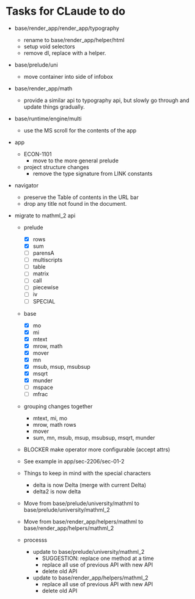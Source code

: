 # Tasks for CLaude to do


- base/render_app/render_app/typography
    - rename to base/render_app/helper/html
    - setup void selectors
    - remove dl, replace with a helper.

- base/prelude/uni
    - move container into side of infobox
- base/render_app/math
    - provide a similar api to typography api, but slowly go through
      and update things gradually.

- base/runtime/engine/multi
    - use the MS scroll for the contents of the app

- app
    - ECON-1101
        - move to the more general prelude
    - project structure changes
        - remove the type signature from LINK constants

- navigator
    - preserve the Table of contents in the URL bar
    - drop any title not found in the document.

- migrate to mathml_2 api
    - prelude
        - [x] rows
        - [x] sum
        - [ ] parensA
        - [ ] multiscripts
        - [ ] table
        - [ ] matrix
        - [ ] call
        - [ ] piecewise
        - [ ] iv
        - [ ] SPECIAL
    - base
        - [x] mo
        - [x] mi
        - [x] mtext
        - [x] mrow, math
        - [x] mover
        - [x] mn
        - [x] msub, msup, msubsup
        - [x] msqrt
        - [x] munder
        - [ ] mspace
        - [ ] mfrac
    - grouping changes together
        - mtext, mi, mo
        - mrow, math rows
        - mover
        - sum, mn, msub, msup, msubsup, msqrt, munder

    - BLOCKER make operator more configurable (accept attrs)
    - See example in app/sec-2206/sec-01-2
    - Things to keep in mind with the special characters
        - delta is now Delta (merge with current Delta)
        - delta2 is now delta
    - Move from base/prelude/university/mathml to base/prelude/university/mathml_2
    - Move from base/render_app/helpers/mathml to base/render_app/helpers/mathml_2
    - processs
        - update to base/prelude/university/mathml_2
            - SUGGESTION: replace one method at a time
            - replace all use of previous API with new API
            - delete old API
        - update to base/render_app/helpers/mathml_2
            - replace all use of previous API with new API
            - delete old API


